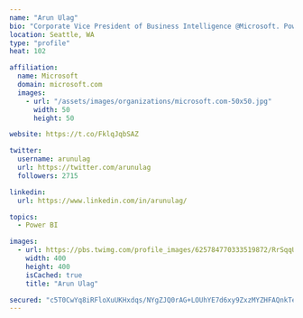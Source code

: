```yaml
---
name: "Arun Ulag"
bio: "Corporate Vice President of Business Intelligence @Microsoft. Power BI, Azure Analysis Services, SQL Server Analysis Services, SQL Server Reporting Services"
location: Seattle, WA
type: "profile"
heat: 102

affiliation:
  name: Microsoft
  domain: microsoft.com
  images:
    - url: "/assets/images/organizations/microsoft.com-50x50.jpg"
      width: 50
      height: 50

website: https://t.co/FklqJqbSAZ

twitter:
  username: arunulag
  url: https://twitter.com/arunulag
  followers: 2715

linkedin:
  url: https://www.linkedin.com/in/arunulag/

topics:
  - Power BI

images:
  - url: https://pbs.twimg.com/profile_images/625784770333519872/RrSqqUEZ_400x400.jpg
    width: 400
    height: 400
    isCached: true
    title: "Arun Ulag"

secured: "c5T0CwYq8iRFloXuUKHxdqs/NYgZJQ0rAG+LOUhYE7d6xy9ZxzMYZHFAQnkTe1Ljnjdauz7IaUZBbo5rWHf4VqMqvsSkuRh+moVTdAoccWS8u9sfheL3YBuHTRRvQ0sgf5tmg2TT+L4SIhCM3iwmlaGv71AzJDNhOzBC4LR6ZWMj8C8dBm2Wb0/qGlbrzuY8OAVNRExWApYjmvAPav4B7KQD/SVxSxzUF0BxUhS8O50gBZ0xJay450BSOSlQXKNDv7AcWcPwBnMhyhocBkp3O8i0Ss0OhJ/EdY2tlKEgLYB+xgFl5fnNKy9GPGD2seeYuWNpl46y7klUOGx+1iB0Bupwtm606c++DOJKRV05fEKfuyFI6d28qq+Vuz09hXhV+12JBz32on3z60B2GWuWY4CMyygY40wKkjryB30qrGg=;kjDp/B47o7bmmpbI6BtWEQ=="
---
```


